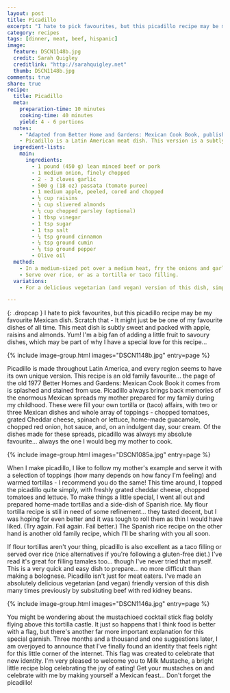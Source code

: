 ```yaml
---
layout: post
title: Picadillo
excerpt: "I hate to pick favourites, but this picadillo recipe may be my favourite Mexican dish. Scratch that - It might just be be one of my favourite dishes of all time. This meat dish is subtly sweet and packed with apple, raisins and almonds."
category: recipes
tags: [dinner, meat, beef, hispanic]
image:
  feature: DSCN1148b.jpg
  credit: Sarah Quigley
  creditlink: "http://sarahquigley.net"
  thumb: DSCN1148b.jpg
comments: true
share: true
recipe:
  title: Picadillo
  meta:
    preparation-time: 10 minutes
    cooking-time: 40 minutes
    yield: 4 - 6 portions
  notes:
    - "Adapted from Better Home and Gardens: Mexican Cook Book, published in 1977."
    - Picadillo is a Latin American meat dish. This version is a subtly sweet Mexican variation with nuts, apples and raisins. It makes an excellent tortilla or taco filling or can be served over rice. This particular picadillo recipe is something special... I've tried restaurant versions of picadillo and always been sorely disappointed!
  ingredient-lists:
    main:
      ingredients:
        - 1 pound (450 g) lean minced beef or pork
        - 1 medium onion, finely chopped
        - 2 - 3 cloves garlic
        - 500 g (18 oz) passata (tomato puree)
        - 1 medium apple, peeled, cored and chopped
        - ½ cup raisins
        - ¼ cup slivered almonds
        - ¼ cup chopped parsley (optional)
        - 1 tbsp vinegar
        - 1 tsp sugar
        - 1 tsp salt
        - ¼ tsp ground cinnamon
        - ¼ tsp ground cumin
        - ⅛ tsp ground pepper
        - Olive oil
  method:
    - In a medium-sized pot over a medium heat, fry the onions and garlic in a little olive oil. When the onions begin to turn translucent, add the beef and cook until brown. At this stage, if necessary, pour away any excess fat. Stir in all the remaining ingredients. Cover the pot, and simmer for 30 minutes.
    - Serve over rice, or as a tortilla or taco filling.
  variations:
    - For a delicious vegetarian (and vegan) version of this dish, simply replace the meat with 1 pound of cooked red kidney beans (or another bean of your choice).

---
```


{: .dropcap }
I hate to pick favourites, but this picadillo recipe may be my favourite Mexican dish. Scratch that - It might just be be one of my favourite dishes of all time. This meat dish is subtly sweet and packed with apple, raisins and almonds. Yum! I'm a big fan of adding a little fruit to savoury dishes, which may be part of why I have a special love for this recipe...

{% include image-group.html images="DSCN1148b.jpg" entry=page %}

Picadillo is made throughout Latin America, and every region seems to have its own unique version. This recipe is an old family favourite... the page of the old 1977 Better Homes and Gardens: Mexican Cook Book it comes from is splashed and stained from use. Picadillo always brings back memories of the enormous Mexican spreads my mother prepared for my family during my childhood. These were fill your own tortilla or (taco) affairs, with two or three Mexican dishes and whole array of toppings - chopped tomatoes, grated Cheddar cheese, spinach or lettuce, home-made guacamole, chopped red onion, hot sauce, and, on an indulgent day, sour cream. Of the dishes made for these spreads, picadillo was always my absolute favourite... always the one I would beg my mother to cook.

{% include image-group.html images="DSCN1085a.jpg" entry=page %}

When I make picadillo, I like to follow my mother's example and serve it with a selection of toppings (how many depends on how fancy I'm feeling) and warmed tortillas - I recommend you do the same! This time around, I topped the picadillo quite simply, with freshly grated cheddar cheese, chopped tomatoes and lettuce. To make things a little special, I went all out and prepared home-made tortillas and a side-dish of Spanish rice. My flour tortilla recipe is still in need of some refinement... they tasted decent, but I was hoping for even better and it was tough to roll them as thin I would have liked. (Try again. Fail again. Fail better.) The Spanish rice recipe on the other hand is another old family recipe, which I'll be sharing with you all soon.

If flour tortillas aren't your thing, picadillo is also excellent as a taco filling or served over rice (nice alternatives if you're following a gluten-free diet.) I've read it's great for filling tamales too... though I've never tried that myself. This is a very quick and easy dish to prepare... no more difficult than making a bolognese. Picadillo isn't just for meat eaters. I've made an absolutely delicious vegetarian (and vegan) friendly version of this dish many times previously by subsituting beef with red kidney beans.

{% include image-group.html images="DSCN1146a.jpg" entry=page %}

You might be wondering about the mustachioed cocktail stick flag boldIy flying above this tortilla castle. It just so happens that I think food is better with a flag, but there's another far more important explanation for this special garnish. Three months and a thousand and one suggestions later, I am overjoyed to announce that I've finally found an identity that feels right for this little corner of the internet. This flag was created to celebrate that new identity. I'm very pleased to welcome you to Milk Mustache, a bright little recipe blog celebrating the joy of eating! Get your mustaches on and celebrate with me by making yourself a Mexican feast... Don't forget the picadillo!
